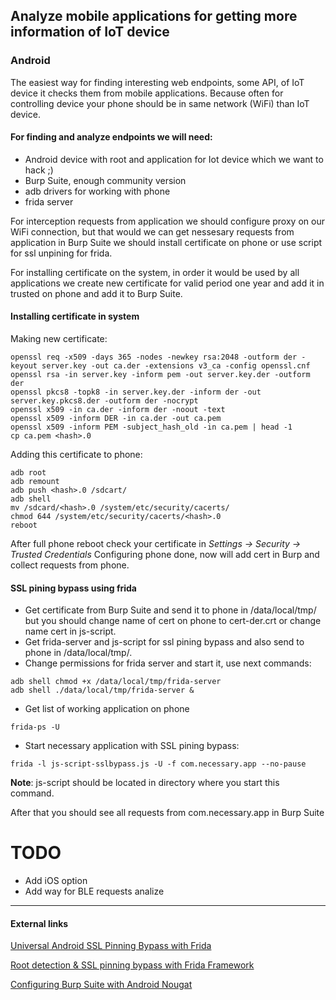 ## Analyze mobile applications for getting more information of IoT device
### Android
The easiest way for finding interesting web endpoints, some API, of IoT device it checks them from mobile applications. 
Because often for controlling device your phone should be in same network (WiFi) than IoT device.

#### For finding and analyze endpoints we will need:
* Android device with root and application for Iot device which we want to hack ;)
* Burp Suite, enough community version
* adb drivers for working with phone
* frida server

For interception requests from application we should configure proxy on our WiFi connection, but that would we can get nessesary requests from application in Burp Suite we should install certificate on phone or use script for ssl unpining for frida. 

For installing certificate on the system, in order it would be used by all applications we create new certificate for valid period one year and add it in trusted on phone and add it to Burp Suite.

#### Installing certificate in system
Making new certificate:

```cp /usr/lib/ssl/openssl.cnf ./
openssl req -x509 -days 365 -nodes -newkey rsa:2048 -outform der -keyout server.key -out ca.der -extensions v3_ca -config openssl.cnf
openssl rsa -in server.key -inform pem -out server.key.der -outform der
openssl pkcs8 -topk8 -in server.key.der -inform der -out server.key.pkcs8.der -outform der -nocrypt
openssl x509 -in ca.der -inform der -noout -text
openssl x509 -inform DER -in ca.der -out ca.pem
openssl x509 -inform PEM -subject_hash_old -in ca.pem | head -1
cp ca.pem <hash>.0 
```
Adding this certificate to phone:

```
adb root
adb remount
adb push <hash>.0 /sdcart/
adb shell
mv /sdcard/<hash>.0 /system/etc/security/cacerts/  
chmod 644 /system/etc/security/cacerts/<hash>.0  
reboot
```
After full phone reboot check your certificate in _Settings -> Security -> Trusted Credentials_
Configuring phone done, now will add cert in Burp and collect requests from phone.

#### SSL pining bypass using frida

* Get certificate from Burp Suite and send it to phone in /data/local/tmp/ but you should change name of cert on phone to cert-der.crt or change name cert in js-script.
* Get frida-server and js-script for ssl pining bypass and also send to phone in /data/local/tmp/.
* Change permissions for frida server and start it, use next commands:

```
adb shell chmod +x /data/local/tmp/frida-server
adb shell ./data/local/tmp/frida-server &
```

* Get list of working application on phone

```
frida-ps -U
```

* Start necessary application with SSL pining bypass:

```
frida -l js-script-sslbypass.js -U -f com.necessary.app --no-pause
```

**Note**: js-script should be located in directory where you start this command.

After that you should see all requests from com.necessary.app in Burp Suite

# TODO
* Add iOS option
* Add way for BLE requests analize

-----
#### External links

[Universal Android SSL Pinning Bypass with Frida](https://codeshare.frida.re/@pcipolloni/universal-android-ssl-pinning-bypass-with-frida/)

[Root detection & SSL pinning bypass with Frida Framework](https://medium.com/@buff3r/root-detection-ssl-pinning-bypass-with-frida-framework-31769d31723a)

[Configuring Burp Suite with Android Nougat](https://blog.ropnop.com/configuring-burp-suite-with-android-nougat/)

